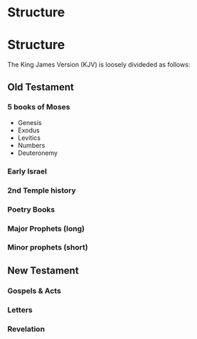 # Structure

# Structure

The King James Version (KJV) is loosely divideded as follows:

## Old Testament
### 5 books of Moses

- Genesis
- Exodus
- Levitics
- Numbers
- Deuteronemy


### Early Israel
### 2nd Temple history
### Poetry Books
### Major Prophets (long)
### Minor prophets (short)

## New Testament
### Gospels & Acts
### Letters
### Revelation
